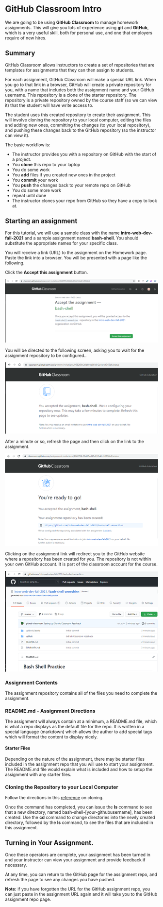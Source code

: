 
# GitHub Classroom Intro

We are going to be using **GitHub Classroom** to manage homework assignments. This will give you lots of experience using **git** and **GitHub**, which is a very useful skill, both for personal use, and one that employers require of new hires.

## Summary

GitHub Classroom allows instructors to create a set of repositories that are templates for assignments that they can then assign to students.

For each assignment, GitHub Classroom will make a special URL link. When you go to that link in a browser, GitHub will create a private repository for you, with a name that includes both the assignment name and your GitHub username.  This repository is a clone of the starter repository. The repository is a private repository owned by the course staff (so we can view it) that the student will have write access to.

The student uses this created repository to create their assignment. This will involve cloning the repository to your local computer, editing the files and adding new ones, committing the changes (to your local repository), and pushing these changes back to the GitHub repository (so the instructor can view it).

The basic workflow is:

* The instructor provides you with a repository on GitHub with the start of a project.
* You **clone** this repo to your laptop
* You do some work
* You **add** files if you created new ones in the project
* You **commit** your work
* You **push** the changes back to your remote repo on GitHub
* You do some more work
* repeat until done
* The instructor clones your repo from GitHub so they have a copy to look at.

## Starting an assignment

For this tutorial, we will use a sample class with the name **intro-web-dev-fall-2021** and a sample assignment named **bash-shell**. You should substitute the appropriate names for your specific class.

You will receive a link (URL) to the assignment on the Homework page. Paste the link into a browser. You will be presented with a page like the following. 

Click the **Accept this assignment** button.

![](https://raw.githubusercontent.com/hoc-labs/images/main/assignments-intro-1.png)

You will be directed to the following screen, asking you to wait for the assignment repository to be configured..

![](https://raw.githubusercontent.com/hoc-labs/images/main/assignments-intro-2.png)

After a minute or so, refresh the page and then click on the link to the assignment.

![](https://raw.githubusercontent.com/hoc-labs/images/main/assignments-intro-3.png)

Clicking on the assignment link will redirect you to the GitHub website where a repository has been created for you. The repository is not within your own GitHub account. It is part of the classroom account for the course.

![](https://raw.githubusercontent.com/hoc-labs/images/main/assignments-intro-4.png)

### Assignment Contents

The assignment repository contains all of the files you need to complete the assignment. 

### README.md - Assignment Directions

The assignment will always contain at a minimum, a README.md file, which is what a repo displays as the default file for the repo. It is written in a special language \(markdown\) which allows the author to add special tags which will format the content to display nicely.

#### Starter Files

Depending on the nature of the assignment, there may be starter files included in the assignment repo that you will use to start your assignment. The README.md file would explain what is included and how to setup the assignment with any starter files.

### Cloning the Repository to your Local Computer

Follow the directions in this [reference](./git-github-intro.md) on cloning.



Once the command has completed, you can issue the **ls** command to see that a new directory, named bash-shell-[your-githubusername], has been created. Use the **cd** command to change directories into the newly created directory, followed by the **ls** command, to see the files that are included in this assignment.

## Turning in Your Assignment.

Once these operators are complete, your assignment has been turned in and your instructor can view your assignment and provide feedback if necessary.

At any time, you can return to the GitHub page for the assignment repo, and refresh the page to see any changes you have pushed.

**Note:** if you have forgotten the URL for the GitHub assignment repo, you can just paste in the assignment URL again and it will take you to the GitHub assignment repo page.

